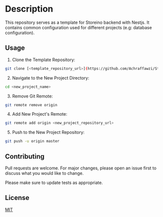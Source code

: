 # Description

This repository serves as a template for Storeino backend with Nestjs.
It contains common configuration used for different projects (e.g: database configuration).

## Usage

1. Clone the Template Repository:

```bash
git clone [<template_repository_url>](https://github.com/Achraffawzi/Storeino-Nestjs-Template.git) <new_project_name>
```

2. Navigate to the New Project Directory:

```bash
cd <new_project_name>
```

3. Remove Git Remote:

```bash
git remote remove origin
```

4. Add New Project's Remote:

```bash
git remote add origin <new_project_repository_url>
```

5. Push to the New Project Repository:

```bash
git push -u origin master
```

## Contributing

Pull requests are welcome. For major changes, please open an issue first
to discuss what you would like to change.

Please make sure to update tests as appropriate.

## License

[MIT](https://choosealicense.com/licenses/mit/)
